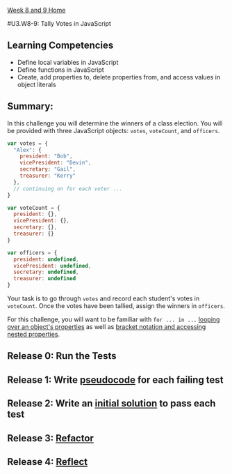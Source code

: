 [Week 8 and 9 Home](../../)

#U3.W8-9: Tally Votes in JavaScript

## Learning Competencies
- Define local variables in JavaScript
- Define functions in JavaScript 
- Create, add properties to, delete properties from, and access values in object literals

## Summary:

In this challenge you will determine the winners of a class election.  You will be provided with three JavaScript objects: `votes`, `voteCount`, and `officers`.

```javascript
var votes = {
  "Alex": {
    president: "Bob",
    vicePresident: "Devin",
    secretary: "Gail",
    treasurer: "Kerry"
  },
  // continuing on for each voter ...
}

var voteCount = {
  president: {},
  vicePresident: {},
  secretary: {},
  treasurer: {}
}

var officers = {
  president: undefined,
  vicePresident: undefined,
  secretary: undefined,
  treasurer: undefined
}
```

Your task is to go through `votes` and record each student's votes in `voteCount`.  Once the votes have been tallied, assign the winners in `officers`.

For this challenge, you will want to be familiar with `for ... in ...` [looping over an object's properties](http://stackoverflow.com/questions/921789/how-to-loop-through-javascript-object-literal-with-objects-as-members) as well as [bracket notation and accessing nested properties](http://www.sitepoint.com/back-to-basics-javascript-object-syntax/).

## Release 0: Run the Tests

## Release 1: Write [pseudocode](https://github.com/Devbootcamp/phase_0_handbook/blob/master/coding-references/pseudocode.md) for each failing test

## Release 2: Write an [initial solution](https://github.com/Devbootcamp/phase_0_handbook/blob/master/coding-references/initial-solution.md) to pass each test

## Release 3: [Refactor](https://github.com/Devbootcamp/phase_0_handbook/blob/master/coding-references/refactoring.md)

## Release 4: [Reflect](https://github.com/Devbootcamp/phase_0_handbook/blob/master/coding-references/reflection-guidelines.md)

